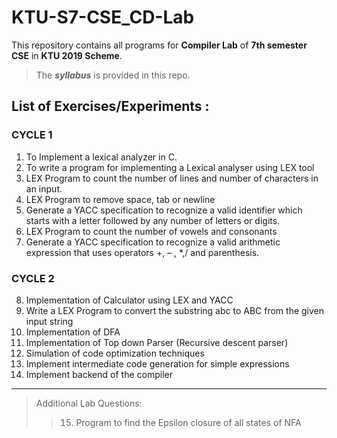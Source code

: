 # KTU-S7-CSE_CD-Lab

This repository contains all programs for **Compiler Lab** of **7th semester CSE** in **KTU 2019 Scheme**.
 

>The ***syllabus*** is provided in this repo.

## List of Exercises/Experiments :

### CYCLE 1

1. To Implement a lexical analyzer in C.
2. To write a program for implementing a Lexical analyser using LEX tool
3. LEX Program to count the number of lines and number of characters in an input.
4. LEX Program to remove space, tab or newline
5. Generate a YACC specification to recognize a valid identifier which starts with a letter followed by any number of letters or digits.
6. LEX Program to count the number of vowels and consonants
7. Generate a YACC specification to recognize a valid arithmetic expression that uses operators +, – , *,/ and parenthesis.

### CYCLE 2

8. Implementation of Calculator using LEX and YACC
9. Write a LEX Program to convert the substring abc to ABC from the given input string
10. Implementation of DFA
11. Implementation of Top down Parser (Recursive descent parser)
12. Simulation of code optimization techniques
13. Implement intermediate code generation for simple expressions
14. Implement backend of the compiler

---

> Additional Lab Questions:
>> 15. Program to find the Epsilon closure of all states of NFA
